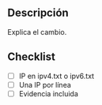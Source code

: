## Descripción
Explica el cambio.

## Checklist
- [ ] IP en ipv4.txt o ipv6.txt
- [ ] Una IP por línea
- [ ] Evidencia incluida
